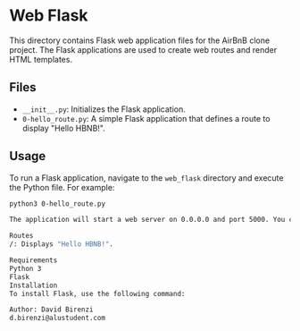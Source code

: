 # Web Flask

This directory contains Flask web application files for the AirBnB clone project. The Flask applications are used to create web routes and render HTML templates.

## Files

- `__init__.py`: Initializes the Flask application.
- `0-hello_route.py`: A simple Flask application that defines a route to display "Hello HBNB!".

## Usage

To run a Flask application, navigate to the `web_flask` directory and execute the Python file. For example:

```sh
python3 0-hello_route.py

The application will start a web server on 0.0.0.0 and port 5000. You can access the application by navigating to http://0.0.0.0:5000 in your web browser.

Routes
/: Displays "Hello HBNB!".

Requirements
Python 3
Flask
Installation
To install Flask, use the following command:

Author: David Birenzi
d.birenzi@alustudent.com